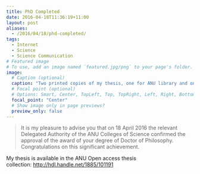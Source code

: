 ```yaml
---
title: PhD Completed
date: 2016-04-18T11:36:19+11:00
layout: post
aliases: 
  - /2016/04/18/phd-completed/
tags:
  - Internet
  - Science
  - Science Communication
# Featured image
# To use, add an image named `featured.jpg/png` to your page's folder. 
image:
  # Caption (optional)
  caption: "Two printed copies of my thesis, one for ANU library and one for the CPAS library."
  # Focal point (optional)
  # Options: Smart, Center, TopLeft, Top, TopRight, Left, Right, BottomLeft, Bottom, BottomRight
  focal_point: "Center"
  # Show image only in page previews?
  preview_only: false
---
```

> It is my pleasure to advise you that on 18 April 2016 the relevant Delegated Authority of the ANU
> Colleges of Science confirmed the approval of the award of your degree of Doctor of Philosophy.
> Congratulations on this significant achievement.

My thesis is available in the ANU Open access thesis collection: http://hdl.handle.net/1885/101191
